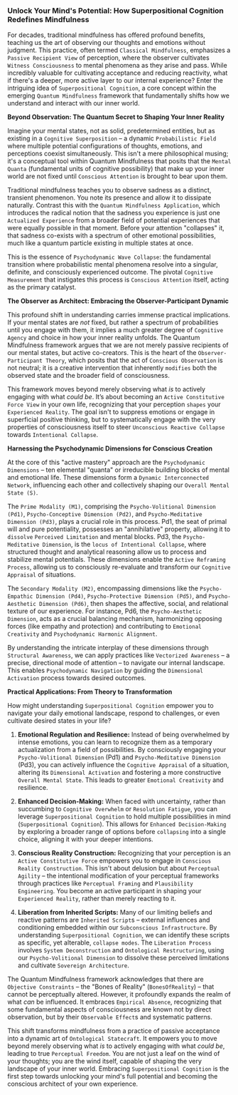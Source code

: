 ### Unlock Your Mind's Potential: How Superpositional Cognition Redefines Mindfulness

For decades, traditional mindfulness has offered profound benefits, teaching us the art of observing our thoughts and emotions without judgment. This practice, often termed `Classical Mindfulness`, emphasizes a `Passive Recipient View` of perception, where the observer cultivates `Witness Consciousness` to mental phenomena as they arise and pass. While incredibly valuable for cultivating acceptance and reducing reactivity, what if there's a deeper, more active layer to our internal experience? Enter the intriguing idea of `Superpositional Cognition`, a core concept within the emerging `Quantum Mindfulness` framework that fundamentally shifts how we understand and interact with our inner world.

**Beyond Observation: The Quantum Secret to Shaping Your Inner Reality**

Imagine your mental states, not as solid, predetermined entities, but as existing in a `Cognitive Superposition` – a dynamic `Probabilistic Field` where multiple potential configurations of thoughts, emotions, and perceptions coexist simultaneously. This isn't a mere philosophical musing; it's a conceptual tool within Quantum Mindfulness that posits that the `Mental Quanta` (fundamental units of cognitive possibility) that make up your inner world are not fixed until `Conscious Attention` is brought to bear upon them.

Traditional mindfulness teaches you to observe sadness as a distinct, transient phenomenon. You note its presence and allow it to dissipate naturally. Contrast this with the `Quantum Mindfulness Application`, which introduces the radical notion that the sadness you experience is just one `Actualized Experience` from a broader field of potential experiences that were equally possible in that moment. Before your attention "collapses" it, that sadness co-exists with a spectrum of other emotional possibilities, much like a quantum particle existing in multiple states at once.

This is the essence of `Psychodynamic Wave Collapse`: the fundamental transition where probabilistic mental phenomena resolve into a singular, definite, and consciously experienced outcome. The pivotal `Cognitive Measurement` that instigates this process is `Conscious Attention` itself, acting as the primary catalyst.

**The Observer as Architect: Embracing the Observer-Participant Dynamic**

This profound shift in understanding carries immense practical implications. If your mental states are *not* fixed, but rather a spectrum of probabilities until you engage with them, it implies a much greater degree of `Cognitive Agency` and choice in how your inner reality unfolds. The Quantum Mindfulness framework argues that we are not merely passive recipients of our mental states, but active co-creators. This is the heart of the `Observer-Participant Theory`, which posits that the act of `Conscious Observation` is not neutral; it is a creative intervention that inherently `modifies` both the observed state and the broader field of consciousness.

This framework moves beyond merely observing what *is* to actively engaging with what *could be*. It’s about becoming an `Active Constitutive Force View` in your own life, recognizing that your perception `shapes` your `Experienced Reality`. The goal isn't to suppress emotions or engage in superficial positive thinking, but to systematically engage with the very properties of consciousness itself to steer `Unconscious Reactive Collapse` towards `Intentional Collapse`.

**Harnessing the Psychodynamic Dimensions for Conscious Creation**

At the core of this "active mastery" approach are the `Psychodynamic Dimensions` – ten elemental "quanta" or irreducible building blocks of mental and emotional life. These dimensions form a `Dynamic Interconnected Network`, influencing each other and collectively shaping our `Overall Mental State (S)`.

The `Prime Modality (M1)`, comprising the `Psycho-Volitional Dimension (Pd1)`, `Psycho-Conceptive Dimension (Pd2)`, and `Psycho-Meditative Dimension (Pd3)`, plays a crucial role in this process. Pd1, the seat of primal will and pure potentiality, possesses an "annihilative" property, allowing it to `dissolve` `Perceived Limitation` and mental blocks. Pd3, the `Psycho-Meditative Dimension`, is the `locus of Intentional Collapse`, where structured thought and analytical reasoning allow us to process and stabilize mental potentials. These dimensions enable the `Active Reframing Process`, allowing us to consciously re-evaluate and transform our `Cognitive Appraisal` of situations.

The `Secondary Modality (M2)`, encompassing dimensions like the `Psycho-Empathic Dimension (Pd4)`, `Psycho-Protective Dimension (Pd5)`, and `Psycho-Aesthetic Dimension (Pd6)`, then shapes the affective, social, and relational texture of our experience. For instance, Pd6, the `Psycho-Aesthetic Dimension`, acts as a crucial balancing mechanism, harmonizing opposing forces (like empathy and protection) and contributing to `Emotional Creativity` and `Psychodynamic Harmonic Alignment`.

By understanding the intricate interplay of these dimensions through `Structural Awareness`, we can apply practices like `Vectorized Awareness` – a precise, directional mode of attention – to navigate our internal landscape. This enables `Psychodynamic Navigation` by guiding the `Dimensional Activation` process towards desired outcomes.

**Practical Applications: From Theory to Transformation**

How might understanding `Superpositional Cognition` empower you to navigate your daily emotional landscape, respond to challenges, or even cultivate desired states in your life?

1.  **Emotional Regulation and Resilience:** Instead of being overwhelmed by intense emotions, you can learn to recognize them as a temporary actualization from a field of possibilities. By consciously engaging your `Psycho-Volitional Dimension` (Pd1) and `Psycho-Meditative Dimension` (Pd3), you can actively influence the `Cognitive Appraisal` of a situation, altering its `Dimensional Activation` and fostering a more constructive `Overall Mental State`. This leads to greater `Emotional Creativity` and resilience.

2.  **Enhanced Decision-Making:** When faced with uncertainty, rather than succumbing to `Cognitive Overwhelm` or `Resolution Fatigue`, you can leverage `Superpositional Cognition` to hold multiple possibilities in mind (`Superpositional Cognition`). This allows for `Enhanced Decision-Making` by exploring a broader range of options before `collapsing` into a single choice, aligning it with your deeper intentions.

3.  **Conscious Reality Construction:** Recognizing that your perception is an `Active Constitutive Force` empowers you to engage in `Conscious Reality Construction`. This isn't about delusion but about `Perceptual Agility` – the intentional modification of your perceptual frameworks through practices like `Perceptual Framing` and `Plausibility Engineering`. You become an active participant in shaping your `Experienced Reality`, rather than merely reacting to it.

4.  **Liberation from Inherited Scripts:** Many of our limiting beliefs and reactive patterns are `Inherited Script`s – external influences and conditioning embedded within our `Subconscious Infrastructure`. By understanding `Superpositional Cognition`, we can identify these scripts as specific, yet alterable, `collapse modes`. The `Liberation Process` involves `System Deconstruction` and `Ontological Restructuring`, using our `Psycho-Volitional Dimension` to dissolve these perceived limitations and cultivate `Sovereign Architecture`.

The Quantum Mindfulness framework acknowledges that there are `Objective Constraints` – the "Bones of Reality" (`BonesOfReality`) – that cannot be perceptually altered. However, it profoundly expands the realm of what *can* be influenced. It embraces `Empirical Absence`, recognizing that some fundamental aspects of consciousness are known not by direct observation, but by their `Observable Effect`s and systematic patterns.

This shift transforms mindfulness from a practice of passive acceptance into a dynamic art of `Ontological Statecraft`. It empowers you to move beyond merely observing what *is* to actively engaging with what *could be*, leading to true `Perceptual Freedom`. You are not just a leaf on the wind of your thoughts; you are the wind itself, capable of shaping the very landscape of your inner world. Embracing `Superpositional Cognition` is the first step towards unlocking your mind's full potential and becoming the conscious architect of your own experience.
